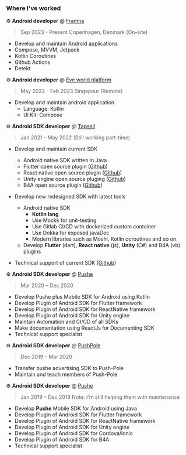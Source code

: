 ### Where I've worked

⚙️ **Android developer** @ [Framna](https://framna.com)
> Sep 2023 - Present
> Copenhagen, Denmark (On-site)

- Develop and maintain Android applications
- Compose, MVVM, Jetpack
- Kotlin Coroutines
- Github Actions
- Detekt


⚙️ **Android developer** @ [Eve world platform](https://www.linkedin.com/company/cotobyeveworld/mycompany/)
> May 2022 - Feb 2023
> Singapour (Remote)

- Develop and maintain android application
  - Language: Kotlin
  - Ui Kit: Compose

⚙️ **Android SDK developer** @ [Tapsell](https://tapsell.ir)
> Jan 2021 - May 2022 (Still working part-time)

- Develop and maintain current SDK
    - Android native SDK written in Java
     - Flutter open source plugin ([Github](https://github.com/tapsellorg/TapsellPlusSDK-FlutterPlugin))
     - React native open source plugin ([Github](https://github.com/tapsellorg/TapsellSDK-ReactNativePlugin))
     - Unity engine open source pluging ([Github](https://github.com/orgs/tapsellorg/repositories?q=unity&type=&language=&sort=))
     - B4A open source plugin ([Github](https://github.com/tapsellorg/TapsellPlusSDK-B4APlugin))

- Develop new redesigned SDK with latest tools
    - Android native SDK
        - **Kotlin lang**
        - Use Mockk for unit-testing
        - Use Gitlab CI/CD with dockerized custom container
        - Use Dokka for exposed javaDoc
        - Modern libraries such as Moshi, Kotlin coroutines and so on.
    - Develop **Flutter** (dart), **React native** (js), **Unity** (C#) and B4A (vb) plugins
- Technical support of current SDK ([Github](https://github.com/orgs/tapsellorg/repositories?q=tapsellplus&type=&language=&sort=))



⚙️ **Android SDK developer** @ [Pushe](https://pushe.co)
> Mar 2020 – Dec 2020

- Develop Pushe plus Mobile SDK for Android using
Kotlin
- Develop Plugin of Android SDK for Flutter framework
- Develop Plugin of Android SDK for ReactNative
framework
- Develop Plugin of Android SDK for Unity engine
- Maintain Automation and CI/CD of all SDKs
- Make documentation using ReactJs for Documenting
SDK
- Technical support specialist



⚙️ **Android SDK developer** @ [PushPole](https://push-pole.com)
> Dec 2019 – Mar 2020

- Transfer pushe advertising SDK to Push-Pole
- Maintain and teach members of Push-Pole

⚙️ **Android SDK developer** @ [Pushe](https://pushe.co)
> Jan 2019 – Dec 2019
> Note: I'm still helping them with maintenance

- Develop **Pushe** Mobile SDK for Android using Java
-  Develop Plugin of Android SDK for Flutter framework
-  Develop Plugin of Android SDK for ReactNative
framework
-  Develop Plugin of Android SDK for Unity engine
-  Develop Plugin of Android SDK for Cordova/Ionic
-  Develop Plugin of Android SDK for B4A
-  Technical support specialist


‌
